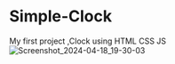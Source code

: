 # Simple-Clock
My first project ,Clock using HTML CSS JS 
![Screenshot_2024-04-18_19-30-03](https://github.com/0xcodersangit/Simple-Clock/assets/167441647/b0adffed-78f7-47e1-a791-21091ee40d4c)
